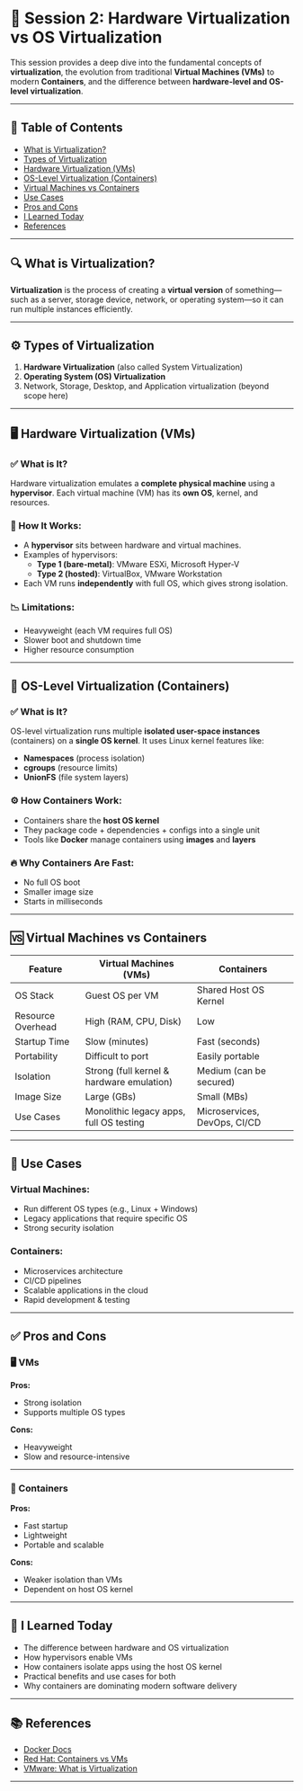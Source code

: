 # 🧠 Session 2: Hardware Virtualization vs OS Virtualization

This session provides a deep dive into the fundamental concepts of **virtualization**, the evolution from traditional **Virtual Machines (VMs)** to modern **Containers**, and the difference between **hardware-level and OS-level virtualization**.

---

## 🚀 Table of Contents
- [What is Virtualization?](#what-is-virtualization)
- [Types of Virtualization](#types-of-virtualization)
- [Hardware Virtualization (VMs)](#hardware-virtualization-vms)
- [OS-Level Virtualization (Containers)](#os-level-virtualization-containers)
- [Virtual Machines vs Containers](#virtual-machines-vs-containers)
- [Use Cases](#use-cases)
- [Pros and Cons](#pros-and-cons)
- [I Learned Today](#i-learned-today)
- [References](#references)

---

## 🔍 What is Virtualization?

**Virtualization** is the process of creating a **virtual version** of something—such as a server, storage device, network, or operating system—so it can run multiple instances efficiently.

---

## ⚙️ Types of Virtualization

1. **Hardware Virtualization** (also called System Virtualization)
2. **Operating System (OS) Virtualization**
3. Network, Storage, Desktop, and Application virtualization (beyond scope here)

---

## 🖥️ Hardware Virtualization (VMs)

### ✅ What is It?

Hardware virtualization emulates a **complete physical machine** using a **hypervisor**. Each virtual machine (VM) has its **own OS**, kernel, and resources.

### 🔧 How It Works:

- A **hypervisor** sits between hardware and virtual machines.
- Examples of hypervisors:
  - **Type 1 (bare-metal)**: VMware ESXi, Microsoft Hyper-V
  - **Type 2 (hosted)**: VirtualBox, VMware Workstation
- Each VM runs **independently** with full OS, which gives strong isolation.

### 📉 Limitations:

- Heavyweight (each VM requires full OS)
- Slower boot and shutdown time
- Higher resource consumption

---

## 🐳 OS-Level Virtualization (Containers)

### ✅ What is It?

OS-level virtualization runs multiple **isolated user-space instances** (containers) on a **single OS kernel**. It uses Linux kernel features like:
- **Namespaces** (process isolation)
- **cgroups** (resource limits)
- **UnionFS** (file system layers)

### ⚙️ How Containers Work:

- Containers share the **host OS kernel**
- They package code + dependencies + configs into a single unit
- Tools like **Docker** manage containers using **images** and **layers**

### 🔥 Why Containers Are Fast:

- No full OS boot
- Smaller image size
- Starts in milliseconds

---

## 🆚 Virtual Machines vs Containers

| Feature               | Virtual Machines (VMs)                  | Containers                                |
|-----------------------|------------------------------------------|--------------------------------------------|
| OS Stack              | Guest OS per VM                          | Shared Host OS Kernel                      |
| Resource Overhead     | High (RAM, CPU, Disk)                    | Low                                        |
| Startup Time          | Slow (minutes)                           | Fast (seconds)                             |
| Portability           | Difficult to port                        | Easily portable                            |
| Isolation             | Strong (full kernel & hardware emulation)| Medium (can be secured)                    |
| Image Size            | Large (GBs)                              | Small (MBs)                                |
| Use Cases             | Monolithic legacy apps, full OS testing  | Microservices, DevOps, CI/CD               |

---

## 🎯 Use Cases

### Virtual Machines:
- Run different OS types (e.g., Linux + Windows)
- Legacy applications that require specific OS
- Strong security isolation

### Containers:
- Microservices architecture
- CI/CD pipelines
- Scalable applications in the cloud
- Rapid development & testing

---

## ✅ Pros and Cons

### 🖥️ VMs

**Pros:**
- Strong isolation
- Supports multiple OS types

**Cons:**
- Heavyweight
- Slow and resource-intensive

---

### 🐳 Containers

**Pros:**
- Fast startup
- Lightweight
- Portable and scalable

**Cons:**
- Weaker isolation than VMs
- Dependent on host OS kernel

---

## 📅 I Learned Today

- The difference between hardware and OS virtualization
- How hypervisors enable VMs
- How containers isolate apps using the host OS kernel
- Practical benefits and use cases for both
- Why containers are dominating modern software delivery

---

## 📚 References

- [Docker Docs](https://docs.docker.com/)
- [Red Hat: Containers vs VMs](https://www.redhat.com/en/topics/containers/containers-vs-vms)
- [VMware: What is Virtualization](https://www.vmware.com/topics/glossary/content/virtualization.html)

---


